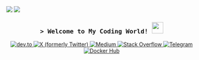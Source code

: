<img src="https://readme-typing-svg.herokuapp.com?font=Fira+Code&size=22&duration=1&pause=1000&color=242427&center=false&vCenter=true&width=500&lines=%E2%94%8C%E2%94%80%5Bgithub%5D%3Am-mdy-m+%5B(main)%5D">
<!--<p align="center">
  <img src="https://github.com/m-mdy-m/m-mdy-m/blob/main/logo.svg" style="width: 480px; height: auto;">
</p> -->
 
<img src="https://readme-typing-svg.herokuapp.com?font=Fira+Code&size=22&duration=3000&pause=500&color=242427&center=false&vCenter=true&width=800&lines=%E2%94%94%E2%94%80+%3E+Code+is+Life...;%E2%94%94%E2%94%80+%3E+Self-taught+Web+Developer;%E2%94%94%E2%94%80+%3E+Computer+Engineering+Student;%E2%94%94%E2%94%80+%3E+Active+Learner/Researcher;%E2%94%94%E2%94%80+%3E+Love+to+learn+new+stuffs..<3;%E2%94%94%E2%94%80+%3E+47676561746E6573732C206F6620736D616C6C207374657073;">
<!--![Coding Gif](./Life.gif)-->
<h3 align="center">
  <samp>&gt; Welcome to My Coding World! <b><img src="https://media.giphy.com/media/TEnXkcsHrP4YedChhA/giphy.gif" width="30" height="30" class="giphy-embed"></img></b></samp>
</h3> 

<p align="center">
  <a href="https://dev.to/m__mdy__m" target="_blank">
    <img src="https://img.shields.io/badge/dev.to-0A0A0A?style=for-the-badge&logo=dev.to&logoColor=white" alt="dev.to">
  </a>
  <a href="https://x.com/m__mdy__m" target="_blank">
    <img src="https://img.shields.io/badge/X-000000?style=for-the-badge&logo=x&logoColor=white" alt="X (formerly Twitter)">
  </a>
  <a href="https://medium.com/@m-mdy-m" target="_blank">
    <img src="https://img.shields.io/badge/Medium-181816?style=for-the-badge&logo=medium&logoColor=white" alt="Medium">
  </a>
  <a href="https://stackoverflow.com/users/19394098/m-mdy-m" target="_blank">
    <img src="https://img.shields.io/badge/Stack%20Overflow-F48024?style=for-the-badge&logo=stackoverflow&logoColor=white" alt="Stack Overflow">
  </a>
  <a href="https://t.me/medishn" target="_blank">
    <img src="https://img.shields.io/badge/Telegram-2CA5E0?style=for-the-badge&logo=telegram&logoColor=white" alt="Telegram">
  </a>
  <a href="https://hub.docker.com/u/bitsgenix" target="_blank">
    <img src="https://img.shields.io/badge/Docker%20Hub-2496ED?style=for-the-badge&logo=docker&logoColor=white" alt="Docker Hub">
  </a>
</p> 

<!-- 
<p align="center">
       <a href="https://github.com/m-mdy-m">
        <img alt="Shaggy's Activity Graph" src="https://github-readme-activity-graph.vercel.app/graph/?username=m-mdy-m&bg_color=0D1117&color=1F6FEB&line=EB5454&point=58A6FF&hide_border=true&width=860&radius=8&theme=github-compact&area_color=1F6FEB&area=true&height=300&custom_title=My%20Contribution%20Graph" align="center" width="100%" />
      </a>
</p>
-->

